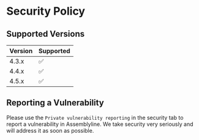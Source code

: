 # Security Policy

## Supported Versions

| Version | Supported          |
| ------- | ------------------ |
| 4.3.x   | :white_check_mark: |
| 4.4.x   | :white_check_mark: |
| 4.5.x   | :white_check_mark: |

## Reporting a Vulnerability

Please use the `Private vulnerability reporting` in the security tab to report a vulnerability in Assemblyline.
We take security very seriously and will address it as soon as possible.
